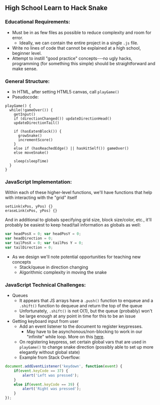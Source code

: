 ## High School Learn to Hack Snake
### Educational Requirements:
* Must be in as few files as possible to reduce complexity and room for error.
    * Ideally, we can contain the entire project in a single `.js` file.
* Write no lines of code that cannot be explained at a high school, beginner level.
* Attempt to instill "good practice" concepts---no ugly hacks, programming (for something this simple) should be straightforward and make sense.

### General Structure:
* In HTML, after setting HTML5 canvas, call `playGame()`
* Pseudocode:
```
playGame() {
  while(!gameOver()) {
    getInput()
    if (directionChanged()) updateDirectionHead()
    updateDirectionTail()

    if (hasEatenBlock()) {
      growSnake()
      incrementScore()
    }
    else if (hasReachedEdge() || hasHitSelf()) gameOver()
    else moveSnake()

    sleep(sleepTime)
  }
}
```

### JavaScript Implementation:

Within each of these higher-level functions, we'll have functions that help with interacting with the "grid" itself

```
setLink(xPos, yPos) {}
eraseLink(xPos, yPos) {}
```

And in additional to globals specifying grid size, block size/color, etc., it'll probably be easiest to keep head/tail information as globals as well:

```javascript
var headPosX = 0; var headPosY = 0;
var headDirection = 0;
var tailPosX = 0; var tailPos Y = 0;
var tailDirection = 0;
```

* As we design we'll note potential opportunities for teaching new concepts
    * Stack/queue in direction changing
    * Algorithmic complexity in moving the snake

### JavaScript Technical Challenges:
* Queues
    * It appears that JS arrays have a `.push()` function to enqueue and a `.shift()` function to dequeue and return the top of the queue
    * Unfortunately, `.shift()` is not O(1), but the queue (probably) won't be large enough at any point in time for this to be an issue
* Getting keyboard input from user
    * Add an event listener to the document to register keypresses.
        * May have to be asynchonous/non-blocking to work in our "infinite" while loop. More on this [here](http://javascript.info/tutorial/keyboard-events).
    * On registering keypress, set certain global vars that are used in `playGame()` to change snake direction (possibly able to set up more elegantly without global state)
    * Example from Stack Overflow:
```javascript
document.addEventListener('keydown', function(event) {
    if(event.keyCode == 37) {
        alert('Left was pressed');
    }
    else if(event.keyCode == 39) {
        alert('Right was pressed');
    }
});
```
